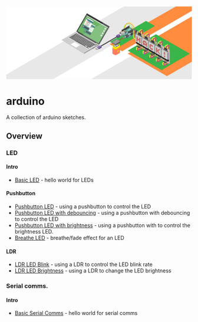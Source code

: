 ![Image of Arduino](img/arduino.jpg)

# arduino

A collection of arduino sketches.

## Overview

### LED

#### Intro
- [Basic LED](led-basic/led-basic.ino) - hello world for LEDs

#### Pushbutton
- [Pushbutton LED](led-button/led-button.ino) - using a pushbutton to control the LED
- [Pushbutton LED with debouncing](led-button-debouncing/led-button-debouncing.ino) - using a pushbutton with debouncing to control the LED
- [Pushbutton LED with brightness](led-button-brightness/led-button-brightness.ino) - using a pushbutton with to control the brightness LED.
- [Breathe LED](led-breathe/led-breathe.ino) - breathe/fade effect for an LED

#### LDR
- [LDR LED Blink](led-ldr-blink/led-ldr-blink.ino) - using a LDR to control the LED blink rate
- [LDR LED Brightness](led-ldr-brightness/led-ldr-brightness.ino) - using a LDR to change the LED brightness


### Serial comms.

#### Intro
- [Basic Serial Comms](serial-hello-world/serial-hello-world.ino) - hello world for serial comms